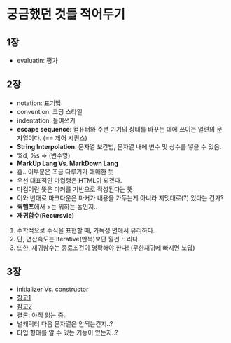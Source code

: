 # 궁금했던 것들 적어두기

## 1장
 - evaluatin: 평가
 
## 2장
 - notation: 표기법
 - convention: 코딩 스타일
 - indentation: 들여쓰기
 - **escape sequence**:  컴퓨터와 주변 기기의 상태를 바꾸는 데에 쓰이는 일련의 문자열이다. (== 제어 시퀀스)
 - **String Interpolation**: 문자열 보간법, 문자열 내에 변수 및 상수를 넣을 수 있음.
  - %d, %s => \(변수명)
 - **MarkUp Lang Vs. MarkDown Lang**
  - 흠.. 이부분은 조금 다루기가 애매한 듯
  - 우선 대표적인 마컵랭은 HTML이 되겠다.
  - 마컵이란 뜻은 마커를 기반으로 작성된다는 뜻
  - 이와 반대로 마크다운은 마커가 내용을 가두는게 아니라 지멋대로(?) 있다는 건가?
 - **퀵헬프**에서 >는 뭐하는 놈인지..
 - **재귀함수(Recursvie)**
  1. 수학적으로 수식을 표현할 때, 가독성 면에서 유리하다.
  1. 단, 연산속도는 Iterative(반복)보단 훨씬 느리다.
  1. 또한, 재귀함수는 종료조건이 명확해야 한다! (무한재귀에 빠지면 노답)

## 3장
 - initializer Vs. constructor
  - [참고1](https://stackoverflow.com/questions/804589/use-of-initializers-vs-constructors-in-java)
  - [참고2](https://www.dummies.com/programming/java/what-is-an-initializer-in-java/)
  - 결론: 아직 읽는 중..
 - 널캐릭터 다음 문자열은 안찍는건지..?
 - 타입 형태를 알 수 있는 기능이 있는지..?